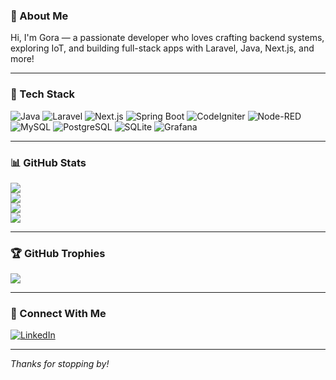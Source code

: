 ### 🚀 About Me
Hi, I'm Gora — a passionate developer who loves crafting backend systems, exploring IoT, and building full-stack apps with Laravel, Java, Next.js, and more!

---

### 🧰 Tech Stack
![Java](https://img.shields.io/badge/Java-ED8B00?style=for-the-badge&logo=java&logoColor=white)
![Laravel](https://img.shields.io/badge/Laravel-F55247?style=for-the-badge&logo=laravel&logoColor=white)
![Next.js](https://img.shields.io/badge/Next.js-000000?style=for-the-badge&logo=nextdotjs&logoColor=white)
![Spring Boot](https://img.shields.io/badge/Spring%20Boot-6DB33F?style=for-the-badge&logo=springboot&logoColor=white)
![CodeIgniter](https://img.shields.io/badge/CodeIgniter-EF4223?style=for-the-badge&logo=codeigniter&logoColor=white)
![Node-RED](https://img.shields.io/badge/Node--RED-B52E31?style=for-the-badge&logo=nodered&logoColor=white)
![MySQL](https://img.shields.io/badge/MySQL-005C84?style=for-the-badge&logo=mysql&logoColor=white)
![PostgreSQL](https://img.shields.io/badge/PostgreSQL-336791?style=for-the-badge&logo=postgresql&logoColor=white)
![SQLite](https://img.shields.io/badge/SQLite-003B57?style=for-the-badge&logo=sqlite&logoColor=white)
![Grafana](https://img.shields.io/badge/Grafana-F46800?style=for-the-badge&logo=grafana&logoColor=white)

---

### 📊 GitHub Stats
![](https://github-readme-streak-stats.herokuapp.com/?user=goraasep&theme=monokai&hide_border=false)<br/>
![](https://github-readme-stats.vercel.app/api/top-langs/?username=goraasep&theme=monokai&hide_border=false&include_all_commits=true&count_private=true&layout=compact)<br/>
![](https://github-profile-summary-cards.vercel.app/api/cards/repos-per-language?username=goraasep&theme=monokai)<br/>
![](https://github-readme-stats.vercel.app/api?username=goraasep&show_icons=true&theme=monokai&hide_border=false&count_private=true)

---

### 🏆 GitHub Trophies
![](https://github-profile-trophy.vercel.app/?username=goraasep&theme=radical&no-frame=false&no-bg=true&margin-w=4)

---

### 🔗 Connect With Me
[![LinkedIn](https://img.shields.io/badge/LinkedIn-0077B5?style=for-the-badge&logo=linkedin&logoColor=white)]([https://www.linkedin.com/in/goraasep](https://www.linkedin.com/in/gora-asep-b55271129/))

---

_Thanks for stopping by!_

